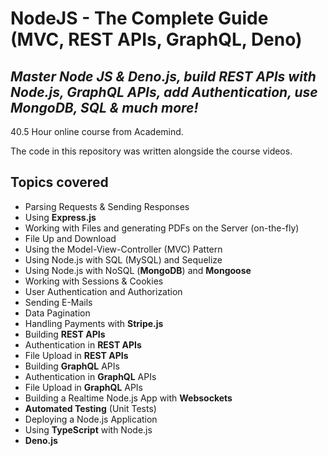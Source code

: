 # NodeJS - The Complete Guide (MVC, REST APIs, GraphQL, Deno)

## *Master Node JS & Deno.js, build REST APIs with Node.js, GraphQL APIs, add Authentication, use MongoDB, SQL & much more!*

40.5 Hour online course from Academind.

The code in this repository was written alongside the course videos. 

## Topics covered

- Parsing Requests & Sending Responses
- Using **Express.js**
- Working with Files and generating PDFs on the Server (on-the-fly)
- File Up and Download
- Using the Model-View-Controller (MVC) Pattern
- Using Node.js with SQL (MySQL) and Sequelize
- Using Node.js with NoSQL (**MongoDB**) and **Mongoose**
- Working with Sessions & Cookies
- User Authentication and Authorization
- Sending E-Mails
- Data Pagination
- Handling Payments with **Stripe.js**
- Building **REST APIs**
- Authentication in **REST APIs**
- File Upload in **REST APIs**
- Building **GraphQL** APIs
- Authentication in **GraphQL** APIs
- File Upload in **GraphQL** APIs
- Building a Realtime Node.js App with **Websockets**
- **Automated Testing** (Unit Tests)
- Deploying a Node.js Application
- Using **TypeScript** with Node.js
- **Deno.js**
